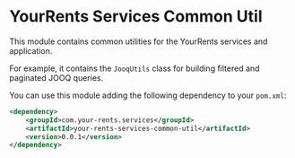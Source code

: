 # YourRents Services Common Util

This module contains common utilities for the YourRents services and application.

For example, it contains the `JooqUtils` class for building filtered and paginated JOOQ queries.

You can use this module adding the following dependency to your `pom.xml`:

```xml
<dependency>
    <groupId>com.your-rents.services</groupId>
    <artifactId>your-rents-services-common-util</artifactId>
    <version>0.0.1</version>
</dependency>
```
